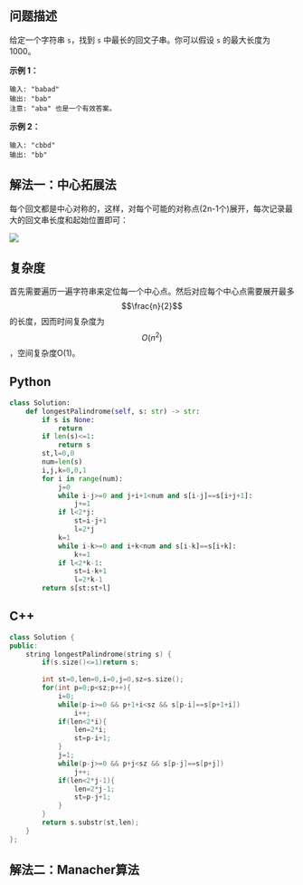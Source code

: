## 问题描述

给定一个字符串 `s`，找到 `s` 中最长的回文子串。你可以假设 `s` 的最大长度为 1000。

**示例 1：**

```
输入: "babad"
输出: "bab"
注意: "aba" 也是一个有效答案。
```

**示例 2：**

```
输入: "cbbd"
输出: "bb"
```

## 解法一：中心拓展法

每个回文都是中心对称的，这样，对每个可能的对称点(2n-1个)展开，每次记录最大的回文串长度和起始位置即可：

![](https://yooongchun-blog.oss-cn-hangzhou.aliyuncs.com/leetcode-algorithm-practice/palindrome.svg)

## 复杂度

首先需要遍历一遍字符串来定位每一个中心点。然后对应每个中心点需要展开最多$$\frac{n}{2}$$的长度，因而时间复杂度为$$O(n^2)$$，空间复杂度O(1)。

## Python

```python
class Solution:
    def longestPalindrome(self, s: str) -> str:
        if s is None:
            return
        if len(s)<=1:
            return s
        st,l=0,0
        num=len(s)
        i,j,k=0,0,1
        for i in range(num):
            j=0
            while i-j>=0 and j+i+1<num and s[i-j]==s[i+j+1]:
                j+=1
            if l<2*j:
                st=i-j+1
                l=2*j
            k=1
            while i-k>=0 and i+k<num and s[i-k]==s[i+k]:
                k+=1
            if l<2*k-1:
                st=i-k+1
                l=2*k-1
        return s[st:st+l]
```

## C++

```c++
class Solution {
public:
    string longestPalindrome(string s) {
        if(s.size()<=1)return s;
        
        int st=0,len=0,i=0,j=0,sz=s.size();
        for(int p=0;p<sz;p++){
            i=0;
            while(p-i>=0 && p+1+i<sz && s[p-i]==s[p+1+i])
                i++;
            if(len<2*i){
                len=2*i;
                st=p-i+1;
            }
            j=1;
            while(p-j>=0 && p+j<sz && s[p-j]==s[p+j])
                j++;
            if(len<2*j-1){
                len=2*j-1;
                st=p-j+1;
            }
        }
        return s.substr(st,len);
    }
};
```

## 解法二：Manacher算法







